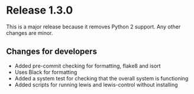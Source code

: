 # Release 1.3.0
This is a major release because it removes Python 2 support. Any other changes are minor.

## Changes for developers
- Added pre-commit checking for formatting, flake8 and isort
- Uses Black for formatting
- Added a system test for checking that the overall system is functioning
- Added scripts for running lewis and lewis-control without installing
